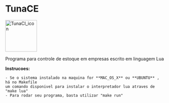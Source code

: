 # TunaCE
<img src=""
     alt="TunaCI_icon"
     width="100"
     height="100" />

Programa para controle de estoque em empresas escrito em linguagem Lua


**Instrucoes:**

    - Se o sistema instalado na maquina for **MAC_OS_X** ou **UBUNTU** , há no Makefile
    um comando disponivel para instalar o interpretador lua atraves de "make lua"
    - Para rodar seu programa, basta utilizar "make run"
